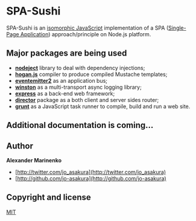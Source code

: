 # SPA-Sushi

SPA-Sushi is an [isomorphic JavaScript](http://blog.nodejitsu.com/scaling-isomorphic-javascript-code) implementation of a SPA ([Single-Page Application](http://en.wikipedia.org/wiki/Single-page_application)) approach/principle on Node.js platform.

## Major packages are being used

- **[nodeject](https://github.com/LlamaSantos/Nodeject)** library to deal with dependency injections;
- **[hogan.js](https://github.com/twitter/hogan.js)** compiler to produce compiled Mustache templates;
- **[eventemitter2](https://github.com/hij1nx/EventEmitter2)** as an application bus;
- **[winston](https://github.com/flatiron/winston)** as a multi-transport async logging library;
- **[express](https://github.com/visionmedia/express)** as a back-end web framework;
- **[director](https://github.com/flatiron/director)** package as a both client and server sides router;
- **[grunt](https://github.com/gruntjs/)** as a JavaScript task runner to compile, build and run a web site.
 
## Additional documentation is coming...

## Author

**Alexander Marinenko**

+ [http://twitter.com/jo_asakura](http://twitter.com/jo_asakura)
+ [http://github.com/jo-asakura](http://github.com/jo-asakura)

## Copyright and license

[MIT](LICENSE.md)
